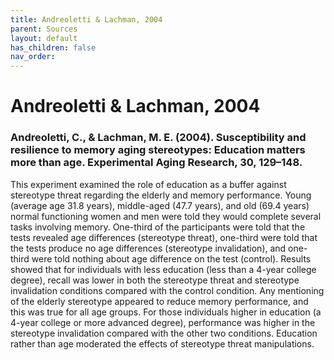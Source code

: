 ```yaml
---
title: Andreoletti & Lachman, 2004
parent: Sources
layout: default
has_children: false
nav_order: 
---
```


# Andreoletti & Lachman, 2004

### Andreoletti, C., & Lachman, M. E. (2004). Susceptibility and resilience to memory aging stereotypes: Education matters more than age. Experimental Aging Research, 30, 129–148.

This experiment examined the role of education as a buffer against stereotype threat regarding the elderly and memory performance. Young (average age 31.8 years), middle-aged (47.7 years), and old (69.4 years) normal functioning women and men were told they would complete several tasks involving memory. One-third of the participants were told that the tests revealed age differences (stereotype threat), one-third were told that the tests produce no age differences (stereotype invalidation), and one-third were told nothing about age difference on the test (control). Results showed that for individuals with less education (less than a 4-year college degree), recall was lower in both the stereotype threat and stereotype invalidation conditions compared with the control condition. Any mentioning of the elderly stereotype appeared to reduce memory performance, and this was true for all age groups. For those individuals higher in education (a 4-year college or more advanced degree), performance was higher in the stereotype invalidation compared with the other two conditions. Education rather than age moderated the effects of stereotype threat manipulations.
